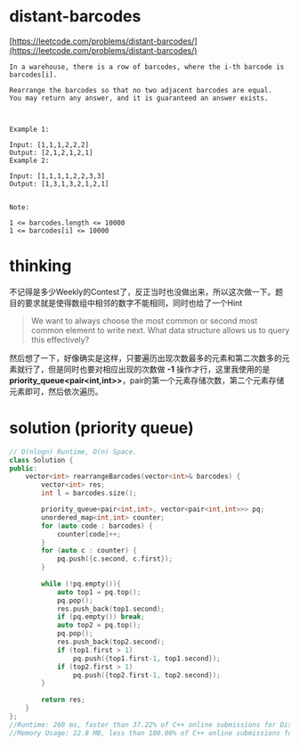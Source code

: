 # distant-barcodes

[https://leetcode.com/problems/distant-barcodes/](https://leetcode.com/problems/distant-barcodes/)

```
In a warehouse, there is a row of barcodes, where the i-th barcode is barcodes[i].

Rearrange the barcodes so that no two adjacent barcodes are equal.  You may return any answer, and it is guaranteed an answer exists.

 

Example 1:

Input: [1,1,1,2,2,2]
Output: [2,1,2,1,2,1]
Example 2:

Input: [1,1,1,1,2,2,3,3]
Output: [1,3,1,3,2,1,2,1]
 

Note:

1 <= barcodes.length <= 10000
1 <= barcodes[i] <= 10000
```

# thinking

不记得是多少Weekly的Contest了，反正当时也没做出来，所以这次做一下。题目的要求就是使得数组中相邻的数字不能相同，同时也给了一个Hint

> We want to always choose the most common or second most common element to write next. What data structure allows us to query this effectively?

然后想了一下，好像确实是这样，只要遍历出现次数最多的元素和第二次数多的元素就行了，但是同时也要对相应出现的次数做 **-1** 操作才行，这里我使用的是 **priority_queue<pair<int,int>>**，pair的第一个元素存储次数，第二个元素存储元素即可，然后依次遍历。

# solution (priority queue)

```c++
// O(nlogn) Runtime, O(n) Space.
class Solution {
public:
    vector<int> rearrangeBarcodes(vector<int>& barcodes) {
        vector<int> res;
        int l = barcodes.size();

        priority_queue<pair<int,int>, vector<pair<int,int>>> pq;
        unordered_map<int,int> counter;
        for (auto code : barcodes) {
            counter[code]++;
        }
        for (auto c : counter) {
            pq.push({c.second, c.first});
        }
        
        while (!pq.empty()){
            auto top1 = pq.top();
            pq.pop();
            res.push_back(top1.second);
            if (pq.empty()) break;
            auto top2 = pq.top();
            pq.pop();
            res.push_back(top2.second);
            if (top1.first > 1)
                pq.push({top1.first-1, top1.second});
            if (top2.first > 1)
                pq.push({top2.first-1, top2.second});
        }
        
        return res;
    }
};
//Runtime: 260 ms, faster than 37.22% of C++ online submissions for Distant Barcodes.
//Memory Usage: 22.8 MB, less than 100.00% of C++ online submissions for Distant Barcodes.
```